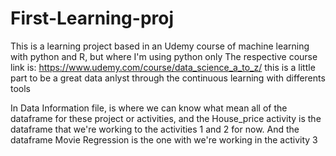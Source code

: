# First-Learning-proj
This is a learning project based in an Udemy course of machine learning with python and R, but where I'm using python only
The respective course link is: https://www.udemy.com/course/data_science_a_to_z/ this is a little part to be a great data anlyst through the continuous learning with differents tools

In Data Information file, is where we can know what mean all of the dataframe for these project or activities, and the House_price activity is the dataframe that we're working to the activities 1 and 2 for now. And the dataframe Movie Regression is the one with we're working in the activity 3
